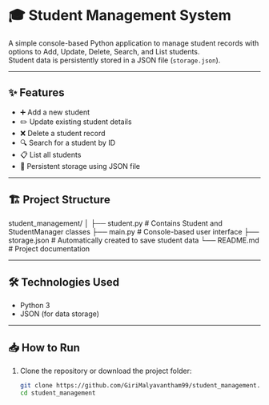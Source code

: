 # 🎓 Student Management System

A simple console-based Python application to manage student records with options to Add, Update, Delete, Search, and List students.  
Student data is persistently stored in a JSON file (`storage.json`).

---

## ✨ Features

- ➕ Add a new student  
- ✏️ Update existing student details  
- ❌ Delete a student record  
- 🔍 Search for a student by ID  
- 📋 List all students  
- 💾 Persistent storage using JSON file  

---

## 🏗️ Project Structure

student_management/ │ ├── student.py # Contains Student and StudentManager classes ├── main.py # Console-based user interface ├── storage.json # Automatically created to save student data └── README.md # Project documentation

---

## 🛠️ Technologies Used

- Python 3  
- JSON (for data storage)  

---

## 📥 How to Run

1. Clone the repository or download the project folder:
   ```bash
   git clone https://github.com/GiriMalyavantham99/student_management.git
   cd student_management
